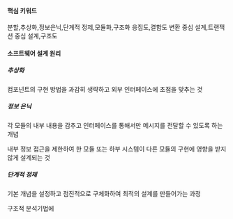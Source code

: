 #### 핵심 키워드
분할,추상화,정보은닉,단계적 정제,모듈화,구조화
응집도,결함도
변환 중심 설계,트랜잭션 중심 설계,구조도

#### 소프트웨어 설계 원리

##### 추상화
컴포넌트의 구현 방법을 과감히 생략하고 외부 인터페이스에 초점을 맞추는 것


##### 정보 은닉
각 모듈의 내부 내용을 감추고 인터페이스를 통해서만 메시지를 전달할 수 있도록 하는 개념

내부 정보 접근을 제한하여 한 모듈 또는 하부 시스템이 다른 모듈의 구현에 영향을 받지 않게 설계되는 것


##### 단계적 정제
기본 개념을 설정하고 점진적으로 구체화하여 최적의 설계를 만들어가는 과정

구조적 분석기법에